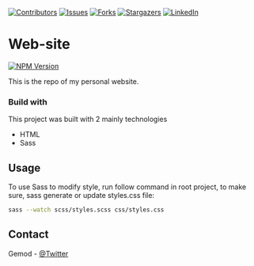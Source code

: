 
[![Contributors][contributors-shield]][contributors-url]
[![Issues][issues-shield]][issues-url]
[![Forks][forks-shield]][forks-url]
[![Stargazers][stars-shield]][stars-url]
[![LinkedIn][linkedin-shield]][linkedin-url]

# Web-site
[![NPM Version][npm-image]][npm-url]

This is the repo of my personal website.


### Build with
This project was built with 2 mainly technologies
- HTML
- Sass



## Usage
To use Sass to modify style, run follow command in root project, to make sure, sass generate or update styles.css file:

```bash
sass --watch scss/styles.scss css/styles.css
```










## Contact
Gemod -  [@Twitter](https://twitter.com/gemod994)

<!--MARKDOWN LINKS AND IMAGES-->
[contributors-shield]: https://img.shields.io/github/contributors/Gemod/CounterJS.svg?style=for-the-badge
[contributors-url]: https://github.com/Gemod/CounterJS/graphs/contributors
[issues-shield]: https://img.shields.io/github/issues/Gemod/CounterJS.svg?style=for-the-badge
[issues-url]:https://github.com/Gemod/CounterJS/issues
[linkedin-shield]: https://img.shields.io/badge/-LinkedIn-black.svg?style=for-the-badge&logo=linkedin&colorB=555
[linkedin-url]: https://www.linkedin.com/in/gennaro-modafferi-a27540ba/
[forks-shield]: https://img.shields.io/github/forks/Gemod/CounterJS.svg?style=for-the-badge
[forks-url]: https://github.com/Gemod/CounterJS/fork
[stars-shield]: https://img.shields.io/github/stars/Gemod/CounterJS.svg?style=for-the-badge
[stars-url]: https://github.com/Gemod/CounterJS/stargazers

[npm-image]: https://img.shields.io/npm/v/datadog-metrics.svg?style=flat-square
[npm-url]: https://npmjs.org/package/datadog-metrics
[npm-downloads]: https://img.shields.io/npm/dm/datadog-metrics.svg?style=flat-square